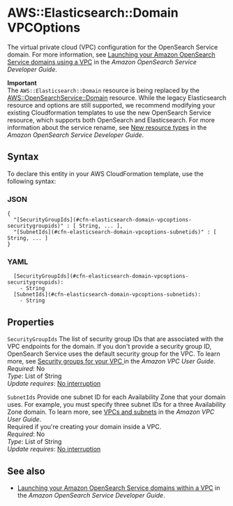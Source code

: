 # AWS::Elasticsearch::Domain VPCOptions<a name="aws-properties-elasticsearch-domain-vpcoptions"></a>

The virtual private cloud \(VPC\) configuration for the OpenSearch Service domain\. For more information, see [Launching your Amazon OpenSearch Service domains using a VPC](https://docs.aws.amazon.com/opensearch-service/latest/developerguide/vpc.html) in the _Amazon OpenSearch Service Developer Guide_\.

**Important**  
The `AWS::Elasticsearch::Domain` resource is being replaced by the [AWS::OpenSearchService::Domain](https://docs.aws.amazon.com/AWSCloudFormation/latest/UserGuide/aws-resource-opensearchservice-domain.html) resource\. While the legacy Elasticsearch resource and options are still supported, we recommend modifying your existing Cloudformation templates to use the new OpenSearch Service resource, which supports both OpenSearch and Elasticsearch\. For more information about the service rename, see [New resource types](https://docs.aws.amazon.com/opensearch-service/latest/developerguide/rename.html#rename-resource) in the _Amazon OpenSearch Service Developer Guide_\.

## Syntax<a name="aws-properties-elasticsearch-domain-vpcoptions-syntax"></a>

To declare this entity in your AWS CloudFormation template, use the following syntax:

### JSON<a name="aws-properties-elasticsearch-domain-vpcoptions-syntax.json"></a>

```
{
  "[SecurityGroupIds](#cfn-elasticsearch-domain-vpcoptions-securitygroupids)" : [ String, ... ],
  "[SubnetIds](#cfn-elasticsearch-domain-vpcoptions-subnetids)" : [ String, ... ]
}
```

### YAML<a name="aws-properties-elasticsearch-domain-vpcoptions-syntax.yaml"></a>

```
  [SecurityGroupIds](#cfn-elasticsearch-domain-vpcoptions-securitygroupids):
    - String
  [SubnetIds](#cfn-elasticsearch-domain-vpcoptions-subnetids):
    - String
```

## Properties<a name="aws-properties-elasticsearch-domain-vpcoptions-properties"></a>

`SecurityGroupIds` <a name="cfn-elasticsearch-domain-vpcoptions-securitygroupids"></a>
The list of security group IDs that are associated with the VPC endpoints for the domain\. If you don't provide a security group ID, OpenSearch Service uses the default security group for the VPC\. To learn more, see [Security groups for your VPC ](https://docs.aws.amazon.com/vpc/latest/userguide/VPC_SecurityGroups.html) in the _Amazon VPC User Guide_\.  
_Required_: No  
_Type_: List of String  
_Update requires_: [No interruption](https://docs.aws.amazon.com/AWSCloudFormation/latest/UserGuide/using-cfn-updating-stacks-update-behaviors.html#update-no-interrupt)

`SubnetIds` <a name="cfn-elasticsearch-domain-vpcoptions-subnetids"></a>
Provide one subnet ID for each Availability Zone that your domain uses\. For example, you must specify three subnet IDs for a three Availability Zone domain\. To learn more, see [VPCs and subnets](https://docs.aws.amazon.com/vpc/latest/userguide/VPC_Subnets.html) in the _Amazon VPC User Guide_\.  
Required if you're creating your domain inside a VPC\.  
_Required_: No  
_Type_: List of String  
_Update requires_: [No interruption](https://docs.aws.amazon.com/AWSCloudFormation/latest/UserGuide/using-cfn-updating-stacks-update-behaviors.html#update-no-interrupt)

## See also<a name="aws-properties-elasticsearch-domain-vpcoptions--seealso"></a>

- [Launching your Amazon OpenSearch Service domains within a VPC](https://docs.aws.amazon.com/opensearch-service/latest/developerguide/vpc.html) in the _Amazon OpenSearch Service Developer Guide_\.
